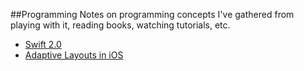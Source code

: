 ##Programming
Notes on programming concepts I've gathered from playing with it, reading books, watching tutorials, etc.

* [Swift 2.0](Programming/Swift%202.0.md)
* [Adaptive Layouts in iOS](Programming/Adaptive%20Layouts%20in%20iOS.md)